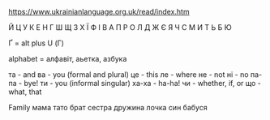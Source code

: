 https://www.ukrainianlanguage.org.uk/read/index.htm

Й Ц У К Е Н Г Ш Щ З Х Ї
Ф І В А П Р О Л Д Ж Є
Я Ч С М И Т Ь Б Ю

Ґ = alt plus U (Г)

alphabet = алфавіт, аьетка, азбука

та - and
ва - you (formal and plural)
це - this
ле - where
не - not
ні - no
па-па - bye! 
ти - you (informal singular)
ха-ха - ha-ha!
чи - whether, if, or
що - what, that

Family
мама
тато
брат
сестра
дружина
лочка
син
бабуся

